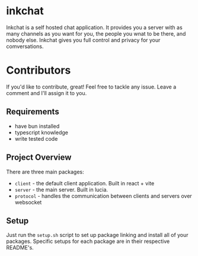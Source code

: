# inkchat
Inkchat is a self hosted chat application. It provides you a server with as many channels as you want for you, the people you wnat to be there, and nobody else. Inkchat gives you full control and privacy for your comversations.

# Contributors
If you'd like to contribute, great! Feel free to tackle any issue. Leave a comment and I'll assign it to you.

## Requirements
- have bun installed
- typescript knowledge
- write tested code

## Project Overview
There are three main packages:
- `client` - the default client application. Built in react + vite
- `server` - the main server. Built in lucia.
- `protocol` - handles the communication between clients and servers over websocket


## Setup
Just run the `setup.sh` script to set up package linking and install all of your packages. Specific setups for each package are in their respective README's.
